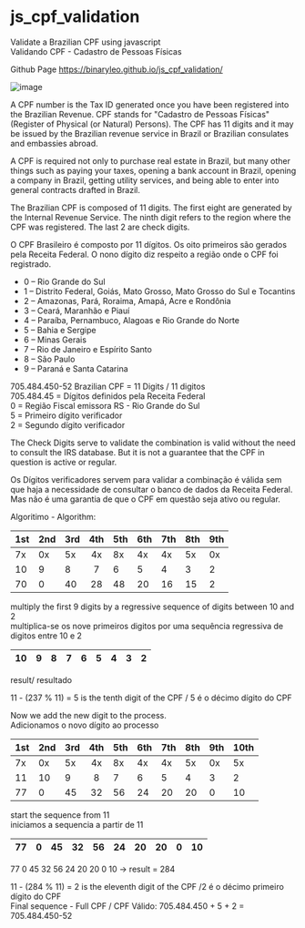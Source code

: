 # js_cpf_validation
Validate a Brazilian CPF using javascript<br/>
Validando CPF - Cadastro de Pessoas Físicas

Github Page https://binaryleo.github.io/js_cpf_validation/


![image](https://user-images.githubusercontent.com/72607039/151735709-dcdbf395-54b6-4e76-9568-1e554f0c294a.png)



A CPF number is the Tax ID generated once you have been registered into the Brazilian Revenue.
 CPF stands for "Cadastro de Pessoas Físicas" (Register of Physical (or Natural) Persons). 
 The CPF has 11 digits and it may be issued by the Brazilian revenue service in Brazil
  or Brazilian consulates and embassies abroad.

A CPF is required not only to purchase real estate in Brazil,
 but many other things such as paying your taxes, opening a bank account in Brazil, 
  opening a company in Brazil, getting utility services, and being able to enter into general 
  contracts drafted in Brazil.

The Brazilian CPF is composed of 11 digits. The first eight are generated by the Internal Revenue Service.
The ninth digit refers to the region where the CPF was registered. The last 2 are check digits.

O CPF Brasileiro é composto por 11 dígitos. Os oito primeiros  são gerados pela Receita Federal.
O nono dígito diz respeito a região onde o CPF foi registrado.

* 0 – Rio Grande do Sul
* 1 – Distrito Federal, Goiás, Mato Grosso, Mato Grosso do Sul e Tocantins
* 2 – Amazonas, Pará, Roraima, Amapá, Acre e Rondônia
* 3 – Ceará, Maranhão e Piauí
* 4 – Paraíba, Pernambuco, Alagoas e Rio Grande do Norte
* 5 – Bahia e Sergipe
* 6 – Minas Gerais
* 7 – Rio de Janeiro e Espírito Santo
* 8 – São Paulo
* 9 – Paraná e Santa Catarina


705.484.450-52 Brazilian CPF = 11 Digits / 11 digitos<br/>
705.484.45 = Dígitos definidos pela Receita Federal <br/>
0 = Região Fiscal emissora  RS - Rio Grande do Sul<br/>
5 = Primeiro dígito verificador<br/>
2 = Segundo dígito verificador<br/>

The Check Digits serve to validate the combination is valid without the need to consult the IRS database. But it is not a guarantee that the CPF in question is active or regular.

Os Dígitos verificadores servem para validar a combinação é válida sem que haja a necessidade de consultar o banco de dados da Receita Federal. Mas não é uma garantia de que o CPF em questão seja ativo  ou regular.



Algoritimo - Algorithm:

|1st|2nd|3rd|4th|5th|6th|7th|8th|9th|
|---|---|---|:-:|---|---|---|---|---|
| 7x| 0x| 5x| 4x| 8x| 4x| 4x| 5x| 0x|
| 10|  9|  8|  7|  6|  5|  4|  3|  2|
| 70|  0| 40| 28| 48| 20| 16| 15|  2|

multiply the first 9 digits by a regressive sequence of digits between 10 and 2 <br/>
multiplica-se os nove primeiros digitos por uma sequência regressiva  de digitos entre 10 e 2


| 10 | 9 | 8 | 7 | 6 | 5 | 4 | 3 | 2 |
|----|---|---|:-:|---|---|---|---|---|

result/ resultado

  11 - (237 % 11) = 5 is the tenth digit of the CPF / 5 é o décimo dígito do CPF
  

  Now we add the new digit to the process.<br/>
  Adicionamos o novo dígito ao processo


|1st|2nd|3rd|4th|5th|6th|7th|8th|9th|10th|
|---|---|---|:-:|---|---|---|---|---|---|
| 7x| 0x| 5x| 4x| 8x| 4x| 4x| 5x| 0x| 5x|
| 11| 10|  9|  8|  7|  6|  5|  4|  3|  2|
| 77|  0| 45| 32| 56| 24| 20| 20|  0| 10|

start the sequence from 11<br/>
iniciamos a sequencia a partir de 11 

| 77 | 0 | 45| 32| 56| 24| 20| 20| 0 | 10|
|----|---|---|:-:|---|---|---|---|---|---|

 77 0  45 32 56 24 20 20 0 10 -> result = 284<br/>

 11 - (284 % 11) = 2 is the eleventh digit of the CPF /2 é o décimo primeiro dígito do CPF<br/>
Final sequence - Full CPF / CPF Válido:  705.484.450  +  5  + 2  =  705.484.450-52 

